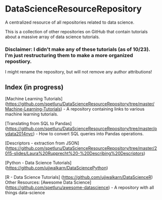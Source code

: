 # DataScienceResourceRepository
A centralized resource of all repositories related to data science.

This is a collection of other repositories on GitHub that contain tutorials about a massive array of data science tutorials.



### Disclaimer: I didn't make any of these tutorials (as of 10/23). I'm just restructuring them to make a more organized repostiory.
I might rename the repository, but will not remove any author attributions!


## Index (in progress)
[Machine Learning Tutorials] (https://github.com/spetluru/DataScienceResourceRepository/tree/master/Machine-Learning-Tutorials) - A repository containing links to various machine learning tutorials.

[Translating from SQL to Pandas] (https://github.com/spetluru/DataScienceResourceRepository/tree/master/pydata2014nyc) - How to convert SQL queries into Pandas operations.

[Descriptors - extraction from JSON] (https://github.com/spetluru/DataScienceResourceRepository/tree/master/2015-slides/Laura%20Rupprecht%20-%20Describing%20Descriptors) 

[Python - Data Science Tutorials] (https://github.com/ujjwalkarn/DataSciencePython)

[R - Data Science Tutorials] (https://github.com/ujjwalkarn/DataScienceR)
Other Resources:
[Awesome Data Science] (https://github.com/spetluru/awesome-datascience) - A repository with all things data-science 

